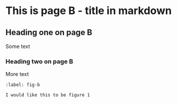 # This is page B - title in markdown

## Heading one on page B

Some text

### Heading two on page B

More text

```{figure} image.png
:label: fig-b

I would like this to be figure 1
```